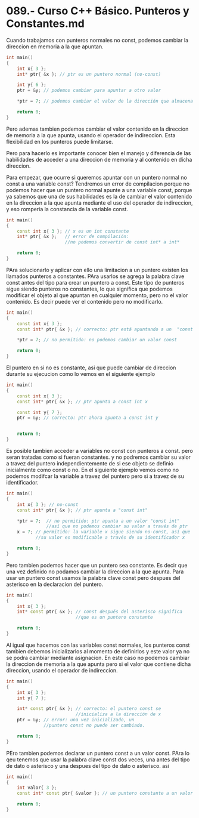 089.- Curso C++ Básico. Punteros y Constantes.md
===

Cuando trabajamos con punteros normales no const, podemos cambiar la direccion en memoria a la que apuntan.

```cpp
int main()
{
    int x{ 3 };
    int* ptr{ &x }; // ptr es un puntero normal (no-const)

    int y{ 6 };
    ptr = &y; // podemos cambiar para apuntar a otro valor

    *ptr = 7; // podemos cambiar el valor de la dirección que almacena

    return 0;
}
```

Pero ademas tambien podemos cambiar el valor contenido en la direccion de memoria a la que apunta, usando el operador de indireccion. Esta flexibilidad en los punteros puede limitarse.

Pero para hacerlo es importante conocer bien el manejo y diferencia de las habilidades de acceder a una direccion de memoria y al contenido en dicha direccion.

Para empezar, que ocurre si queremos apuntar con un puntero normal no const a una variable const? Tendremos un error de compilacion
porque no podemos hacer que un puntero normal apunte  a una variable const, porque ya sabemos que una de sus habilidades es la de cambiar el valor contenido en la direccion a la que apunta mediante el uso del operador de indireccion, y eso romperia la constancia de la variable const. 
```cpp
int main()
{
    const int x{ 3 }; // x es un int constante 
    int* ptr{ &x };   // error de compilación: 
                      //no podemos convertir de const int* a int*

    return 0;
}
```

PAra solucionarlo y aplicar con ello una limitacion a un puntero existen los llamados punteros a constantes. PAra usarlos se agrega la palabra clave const antes del tipo para crear un puntero a const. Este tipo de punteros sigue siendo punteros no constantes, lo que significa que podemos modificar el objeto al que apuntan en cualquier momento, pero no el valor contenido. Es decir puede ver el contenido pero no modificarlo.
```cpp
int main()
{
    const int x{ 3 };
    const int* ptr{ &x }; // correcto: ptr está apuntando a un  "const int"

    *ptr = 7; // no permitido: no podemos cambiar un valor const

    return 0;
}
```

El puntero en si no es constante, asi que puede cambiar de direccion durante su ejecucion como lo vemos en el siguiente ejemplo
```cpp
int main()
{
    const int x{ 3 };
    const int* ptr{ &x }; // ptr apunta a const int x

    const int y{ 7 };
    ptr = &y; // correcto: ptr ahora apunta a const int y


    return 0;
}
```

Es posible tambien acceder a variables no const con punteros a const. pero seran tratadas como si fueran constantes. y no podremos cambiar su valor a travez del puntero independientemente de si ese objeto se definio inicialmente como const o no. En el siguiente ejemplo vemos como no podemos modifcar la variable a travez del puntero pero si a travez de su identificador.
```cpp
int main()
{
    int x{ 3 }; // no-const
    const int* ptr{ &x }; // ptr apunta a "const int"

    *ptr = 7;  // no permitido: ptr apunta a un valor "const int" 
               //así que no podemos cambiar su valor a través de ptr
    x = 7; // permitido: la variable x sigue siendo no-const, así que 
           //su valor es modificable a través de su identificador x

    return 0;
}
```

Pero tambien podemos hacer que un puntero sea constante. Es decir que una vez definido no podamos cambiar la direccion a la que apunta.
Para usar un puntero const usamos la palabra clave const pero despues del asterisco en la declaracion del puntero. 

```cpp
int main()
{
    int x{ 3 };
    int* const ptr{ &x }; // const después del asterisco significa 
                          //que es un puntero constante

    return 0;
}
```

Al igual que hacemos con las variables const normales, los punteros const tambien debemos inicializarlos al momento de definirlos y este valor ya no se podra cambiar mediante asignacion. En este caso no podemos cambiar la direccion de memoria a la que apunta pero si el valor que contiene dicha direccion, usando el operador de indireccion.
```cpp
int main()
{
    int x{ 3 };
    int y{ 7 };

    int* const ptr{ &x }; // correcto: el puntero const se 
                          //inicializa a la dirección de x
    ptr = &y; // error: una vez inicializado, un 
              //puntero const no puede ser cambiado.

    return 0;
}
```

PEro tambien podemos declarar un puntero const a un valor const. PAra lo qeu tenemos que usar la palabra clave const dos veces, una antes del tipo de dato o asterisco y una despues del tipo de dato o asterisco. asi
```cpp
int main()
{
    int valor{ 3 };
    const int* const ptr{ &valor }; // un puntero constante a un valor constante

    return 0;
}
```